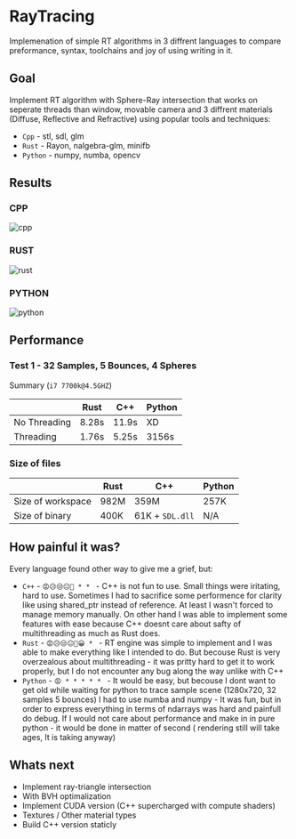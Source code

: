 # RayTracing

Implemenation of simple RT algorithms in 3 diffrent languages to compare preformance, syntax, toolchains and joy of using writing in it.

## Goal
Implement RT algorithm with Sphere-Ray intersection that works on seperate threads than window, movable camera and 3 diffrent materials (Diffuse, Reflective and Refractive) using popular tools and techniques:
* `Cpp` - stl, sdl, glm
* `Rust` - Rayon, nalgebra-glm, minifb
* `Python` - numpy, numba, opencv

## Results
### CPP
![cpp](https://user-images.githubusercontent.com/49908210/154814310-3855a67e-09c6-4ff9-a377-056498cbc376.png)
### RUST
![rust](https://user-images.githubusercontent.com/49908210/154814313-7e060d5e-ed6b-4a94-a8fa-cc12c47983ad.png)
### PYTHON
![python](https://user-images.githubusercontent.com/49908210/154814318-3c9203d1-539e-488c-a439-4c64b16162f3.png)

## Performance

### Test 1 - 32 Samples, 5 Bounces, 4 Spheres
Summary (`i7 7700k@4.5GHZ`)

|              |  Rust  |  C++  | Python |
|--------------|--------|-------|--------|
| No Threading | 8.28s  | 11.9s |   XD   |
| Threading    | 1.76s  | 5.25s | 3156s  |

### Size of files

|              |  Rust  |  C++  | Python |
|--------------|--------|-------|--------|
| Size of workspace | 982M | 359M |   257K   |
| Size of binary    | 400K | 61K + `SDL.dll` | N/A |

## How painful it was?

Every language found other way to give me a grief, but:

* `C++` - `😡😥😒😐🙂 * * ` - C++ is not fun to use. Small things were iritating, hard to use. Sometimes I had to sacrifice some performence for clarity like using shared_ptr instead of reference. At least I wasn't forced to manage memory manually. On other hand I was able to implement some features with ease because C++ doesnt care about safty of multithreading as much as Rust does.
* `Rust` - `😡😥😒😐🙂😀 * ` - RT engine was simple to implement and I was able to make everything like I intended to do. But becouse Rust is very overzealous about multithreading - it was pritty hard to get it to work properly, but I do not encounter any bug  along the way unlike with C++ 
* `Python` - `😡 * * * * * ` - It would be easy, but becouse I dont want to get old while waiting for python to trace sample scene (1280x720, 32 samples 5 bounces) I had to use numba and numpy - It was fun, but in order to express everything in terms of ndarrays was hard and painfull do debug. If I would not care about performance and make in in pure python - it would be done in matter of second ( rendering still will take ages, It is taking anyway) 

## Whats next

* Implement ray-triangle intersection
* With BVH optimalization
* Implement CUDA version (C++ supercharged with compute shaders)
* Textures / Other material types
* Build C++ version staticly
